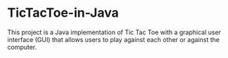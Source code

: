 # TicTacToe-in-Java
This project is a Java implementation of Tic Tac Toe with a graphical user interface (GUI) that allows users to play against each other or against the computer.
